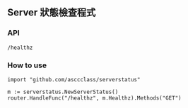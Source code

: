 ## Server 狀態檢查程式

### API
```
/healthz
```

### How to use
```
import "github.com/asccclass/serverstatus"

m := serverstatus.NewServerStatus()
router.HandleFunc("/healthz", m.Healthz).Methods("GET")
```
